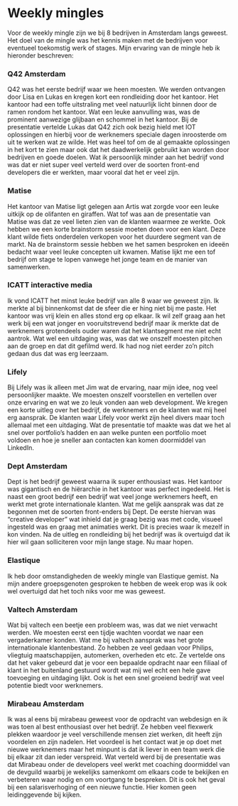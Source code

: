 # Weekly mingles
Voor de weekly mingle zijn we bij 8 bedrijven in Amsterdam langs geweest. Het doel van de mingle was het kennis maken met de bedrijven voor eventueel toekomstig werk of stages.
Mijn ervaring van de mingle heb ik hieronder beschreven:

### Q42 Amsterdam
Q42 was het eerste bedrijf waar we heen moesten. We werden ontvangen door Lisa en Lukas en kregen kort een rondleiding door het kantoor. Het kantoor had een toffe uitstraling met veel natuurlijk licht binnen door de ramen rondom het kantoor. Wat een leuke aanvulling was, was de prominent aanwezige glijbaan en schommel in het kantoor. Bij de presentatie vertelde Lukas dat Q42 zich ook bezig hield met IOT oplossingen en hierbij voor de werknemers speciale dagen inroosterde om uit te werken wat ze wilde. Het was heel tof om de al gemaakte oplossingen in het kort te zien maar ook dat het daadwerkelijk gebruikt kan worden door bedrijven en goede doelen. Wat ik persoonlijk minder aan het bedrijf vond was dat er niet super veel verteld werd over de soorten front-end developers die er werkten, maar vooral dat het er veel zijn.

### Matise
Het kantoor van Matise ligt gelegen aan Artis wat zorgde voor een leuke uitkijk op de olifanten en giraffen. Wat tof was aan de presentatie van Matise was dat ze veel lieten zien van de klanten waarmee ze werkte. Ook hebben we een korte brainstorm sessie moeten doen voor een klant. Deze klant wilde fiets onderdelen verkopen voor het duurdere segment van de markt. Na de brainstorm sessie hebben we het samen besproken en ideeën bedacht waar veel leuke concepten uit kwamen. Matise lijkt me een tof bedrijf om stage te lopen vanwege het jonge team en de manier van samenwerken.

### ICATT interactive media
Ik vond ICATT het minst leuke bedrijf van alle 8 waar we geweest zijn. Ik merkte al bij binnenkomst dat de sfeer die er hing niet bij me paste. Het kantoor was vrij klein en alles stond erg op elkaar. Ik wil zelf graag aan het werk bij een wat jonger en vooruitstrevend bedrijf maar ik merkte dat de werknemers grotendeels ouder waren dat het klantsegment me niet echt aantrok. Wat wel een uitdaging was, was dat we onszelf moesten pitchen aan de groep en dat dit gefilmd werd. Ik had nog niet eerder zo’n pitch gedaan dus dat was erg leerzaam.

### Lifely
Bij Lifely was ik alleen met Jim wat de ervaring, naar mijn idee, nog veel persoonlijker maakte. We moesten onszelf voorstellen en vertellen over onze ervaring en wat we zo leuk vonden aan web development. We kregen een korte uitleg over het bedrijf, de werknemers en de klanten wat mij heel erg aansprak. De klanten waar Lifely voor werkt zijn heel divers maar toch allemaal met een uitdaging. Wat de presentatie tof maakte was dat we het al snel over portfolio’s hadden en aan welke punten een portfolio moet voldoen en hoe je sneller aan contacten kan komen doormiddel van LinkedIn.


### Dept Amsterdam
Dept is het bedrijf geweest waarna ik super enthousiast was. Het kantoor was gigantisch en de hiërarchie in het kantoor was perfect ingedeeld. Het is naast een groot bedrijf een bedrijf wat veel jonge werknemers heeft, en werkt met grote internationale klanten. Wat me gelijk aansprak was dat ze begonnen met de soorten front-enders bij Dept. De eerste hiervan was “creative developer” wat inhield dat je graag bezig was met code, visueel ingesteld was en graag met animaties werkt. Dit is precies waar ik mezelf in kon vinden. Na de uitleg en rondleiding bij het bedrijf was ik overtuigd dat ik hier wil gaan solliciteren voor mijn lange stage. Nu maar hopen.

### Elastique
Ik heb door omstandigheden de weekly mingle van Elastique gemist. Na mijn andere groepsgenoten gesproken te hebben de week erop was ik ook wel overtuigd dat het toch niks voor me was geweest.

### Valtech Amsterdam
Wat bij valtech een beetje een probleem was, was dat we niet verwacht werden. We moesten eerst een tijdje wachten voordat we naar een vergaderkamer konden. Wat me bij valtech aansprak was het grote internationale klantenbestand. Zo hebben ze veel gedaan voor Philips, vliegtuig maatschappijen, automerken, overheden etc etc. Ze vertelde ons dat het vaker gebeurd dat je voor een bepaalde opdracht naar een filiaal of klant in het buitenland gestuurd wordt wat mij wel echt een hele gave toevoeging en uitdaging lijkt. Ook is het een snel groeiend bedrijf wat veel potentie biedt voor werknemers.

### Mirabeau Amsterdam
Ik was al eens bij mirabeau geweest voor de opdracht van webdesign en ik was toen al best enthousiast over het bedrijf. Ze hebben veel flexwerk plekken waardoor je veel verschillende mensen ziet werken, dit heeft zijn voordelen en zijn nadelen. Het voordeel is het contact wat je op doet met nieuwe werknemers maar het minpunt is dat ik liever in een team werk die bij elkaar zit dan ieder verspreid. Wat verteld werd bij de presentatie was dat Mirabeau onder de developers veel werkt met coaching doormiddel van de devguild waarbij je wekelijks samenkomt om elkaars code te bekijken en verbeteren waar nodig en om voortgang te bespreken. Dit is ook het geval bij een salarisverhoging of een nieuwe functie. Hier komen geen leidinggevende bij kijken.
